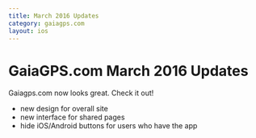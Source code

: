 ```yaml
---
title: March 2016 Updates 
category: gaiagps.com
layout: ios
---
```


# GaiaGPS.com March 2016 Updates 

Gaiagps.com now looks great. Check it out!

* new design for overall site
* new interface for shared pages
* hide iOS/Android buttons for users who have the app
